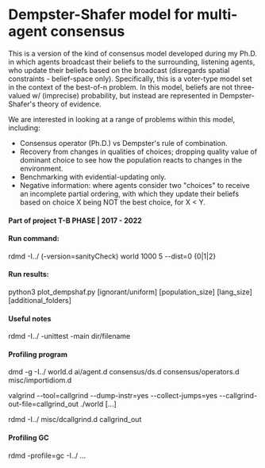 # Dempster-Shafer model for multi-agent consensus

This is a version of the kind of consensus model developed during my Ph.D. in which agents broadcast their beliefs to the surrounding, listening agents, who update their beliefs based on the broadcast (disregards spatial constraints - belief-space only). Specifically, this is a voter-type model set in the context of the best-of-n problem. In this model, beliefs are not three-valued w/ (imprecise) probability, but instead are represented in Dempster-Shafer's theory of evidence.

We are interested in looking at a range of problems within this model, including:

- Consensus operator (Ph.D.) vs Dempster's rule of combination.
- Recovery from changes in qualities of choices; dropping quality value of dominant choice to see how the population reacts to changes in the environment.
- Benchmarking with evidential-updating only.
- Negative information: where agents consider two "choices" to receive an incomplete partial ordering, with which they update their beliefs based on choice X being NOT the best choice, for X < Y.

#### Part of project T-B PHASE | 2017 - 2022

#### Run command:

rdmd -I../ (-version=sanityCheck) world 1000 5 --dist=0 {0|1|2}

#### Run results:

python3 plot_dempshaf.py [ignorant/uniform] [population_size] [lang_size] [additional_folders]

#### Useful notes

rdmd -I../ -unittest -main dir/filename

#### Profiling program

dmd -g -I../ world.d ai/agent.d consensus/ds.d consensus/operators.d misc/importidiom.d

valgrind --tool=callgrind --dump-instr=yes --collect-jumps=yes --callgrind-out-file=callgrind_out ./world [...]

rdmd -I../ misc/dcallgrind.d callgrind_out

#### Profiling GC

rdmd -profile=gc -I../ ...